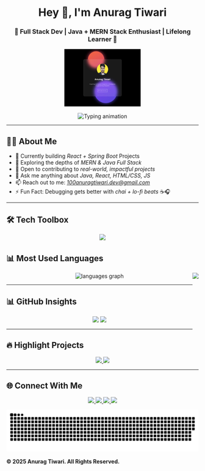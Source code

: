 <h1 align="center">Hey 👋, I'm Anurag Tiwari</h1>
<h3 align="center">🚀 Full Stack Dev | Java + MERN Stack Enthusiast | Lifelong Learner 🚀</h3>


<p align="center">
  <a href="https://dev-dec-black.vercel.app/">
<img src="tiwari.jpg" style="width: 200px; height: auto;" />

  </a>

</p>






<p align="center">
  <img src="https://readme-typing-svg.demolab.com?font=Fira+Code&duration=3000&pause=1000&color=58A6FF&center=true&vCenter=true&width=435&lines=Crafting+clean+code+%F0%9F%92%BB;Building+React+%2B+SpringBoot+Apps+%F0%9F%9A%80;Open+Source+Contributor+%E2%9C%A8;Leveling+Up+Everyday+%F0%9F%94%8A" alt="Typing animation" />
</p>


---

## 🧑‍💻 About Me

- 🔭 Currently building *React + Spring Boot* Projects  
- 🌱 Exploring the depths of *MERN & Java Full Stack*  
- 🤝 Open to contributing to *real-world, impactful projects*  
- 💬 Ask me anything about *Java, React, HTML/CSS, JS*  
- 📫 Reach out to me: *100anuragtiwari.dev@gmail.com*  
- ⚡ Fun Fact: Debugging gets better with *chai + lo-fi beats* ☕🎧  

---

## 🛠 Tech Toolbox

<p align="center">
<img src="https://skillicons.dev/icons?i=html,css,js,react,nodejs,express,mongodb,java,spring,git,github,vscode,postman,maven,docker,devops,springboot" />
    
</p>

## 📊 Most Used Languages
<div align="center">
  <img src="https://github-readme-stats.vercel.app/api/top-langs?username=Code-Mars&locale=en&hide_title=false&layout=compact&card_width=320&langs_count=5&theme=dracula&hide_border=false" height="150" alt="languages graph"  />
  <a href="https://dev-dec-black.vercel.app/">
    <img align="right" height="150"  src="https://i.ibb.co/MkdQ0bj/hacker-19jj.jpg" />
  </a>
</div>

---

## 📊 GitHub Insights

<p align="center">
  <img src="https://github-readme-stats.vercel.app/api?username=anuragtiwari3100&show_icons=true&theme=radical&hide_border=false&rank_icon=github" width="48%" />
  <img src="https://github-readme-streak-stats.herokuapp.com/?user=anuragtiwari3100&theme=radical&hide_border=false" width="48%" />
</p>

---

## 🔥 Highlight Projects

<p align="center">
  <a href="https://github.com/anuragtiwari3100/Shopping-Cart-websites">
    <img src="https://github-readme-stats.vercel.app/api/pin/?username=anuragtiwari3100&repo=Shopping-Cart-websites&theme=radical" />
  </a>
  <a href="https://github.com/anuragtiwari3100/LeetCodeProblems">
    <img src="https://github-readme-stats.vercel.app/api/pin/?username=anuragtiwari3100&repo=LeetCodeProblems&theme=radical" />
  </a>
</p>

---

## 🌐 Connect With Me

<p align="center">
  <a href="https://www.linkedin.com/in/anurag-tiwari-620b76262/" target="_blank">
    <img src="https://img.shields.io/badge/LinkedIn-%230077B5.svg?style=for-the-badge&logo=linkedin&logoColor=white" />
  </a>
<a href="mailto:100anuragtiwari.dev@gmail.com">
  <img src="https://img.shields.io/badge/Gmail-D14836?style=for-the-badge&logo=gmail&logoColor=white" />
</a>

  <a href="https://www.instagram.com/abhishektiwari_8/" target="_blank">
  <img src="https://img.shields.io/badge/Instagram-E4405F?style=for-the-badge&logo=instagram&logoColor=white" />
</a>
<a href="https://leetcode.com/u/Anurag_tiwari_100/" target="_blank">
  <img src="https://img.shields.io/badge/LeetCode-F7DF1E?style=for-the-badge&logo=leetcode&logoColor=white" />
</a>


</p>

<img src="https://raw.githubusercontent.com/Code-Mars/Code-Mars/output/snake.svg" alt="Snake animation" />

  <strong>© 2025 Anurag Tiwari. All Rights Reserved.</strong>
